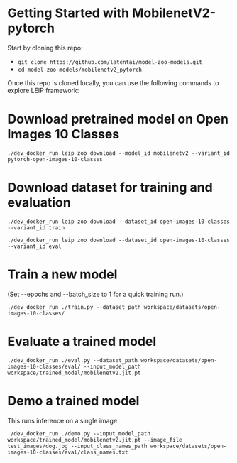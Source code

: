# Getting Started with MobilenetV2-pytorch

Start by cloning this repo:
* ```git clone https://github.com/latentai/model-zoo-models.git```
* ```cd model-zoo-models/mobilenetv2_pytorch```

Once this repo is cloned locally, you can use the following commands to explore LEIP framework:


# Download pretrained model on Open Images 10 Classes
```
./dev_docker_run leip zoo download --model_id mobilenetv2 --variant_id pytorch-open-images-10-classes
```
# Download dataset for training and evaluation
```
./dev_docker_run leip zoo download --dataset_id open-images-10-classes --variant_id train

./dev_docker_run leip zoo download --dataset_id open-images-10-classes --variant_id eval
```
# Train a new model

(Set --epochs and --batch_size to 1 for a quick training run.)
```
./dev_docker_run ./train.py --dataset_path workspace/datasets/open-images-10-classes/
```
# Evaluate a trained model
```
./dev_docker_run ./eval.py --dataset_path workspace/datasets/open-images-10-classes/eval/ --input_model_path workspace/trained_model/mobilenetv2.jit.pt
```
# Demo a trained model

This runs inference on a single image.
```
./dev_docker_run ./demo.py --input_model_path workspace/trained_model/mobilenetv2.jit.pt --image_file test_images/dog.jpg --input_class_names_path workspace/datasets/open-images-10-classes/eval/class_names.txt 
```
